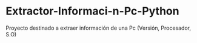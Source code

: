 # Extractor-Informaci-n-Pc-Python
Proyecto destinado a extraer información de una Pc (Versión, Procesador, S.O)
